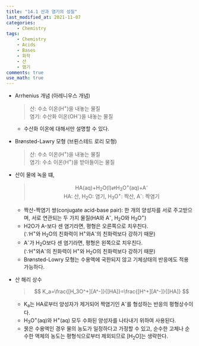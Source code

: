 ```yaml
---
title: "14.1 산과 염기의 성질"
last_modified_at: 2021-11-07
categories:
    - Chemistry
tags:
    - Chemistry
    - Acids
    - Bases
    - 화학
    - 산
    - 염기
comments: true
use_math: true
---
```


- Arrhenius 개념 (아레니우스 개념)
    > 산: 수소 이온(H<sup>+</sup>)을 내놓는 물질\
    > 염기: 수산화 이온(OH<sup>-</sup>)을 내놓는 물질
    - 수산화 이온에 대해서만 설명할 수 있다.

- Brønsted-Lawry 모형 (브뢴스테드 로리 모형)
    > 산: 수소 이온(H<sup>+</sup>)을 내놓는 물질\
    > 염기: 수소 이온(H<sup>+</sup>)을 받아들이는 물질
- 산이 물에 녹을 떄,
    ><center>HA(aq)+H<sub>2</sub>O(l)⇄H<sub>3</sub>O<sup>+</sup>(aq)+A<sup>-</sup></center>
    ><center> HA: 산, H<sub>2</sub>O: 염기, H<sub>3</sub>O<sup>+</sup>: 짝산, A<sup>-</sup>: 짝염기 </center>
    - 짝산-짝염기 쌍(conjugate acid-base pair): 한 개의 양성자를 서로 주고받으며, 서로 연관되는 두 가지 물질(HA와 A<sup>-</sup>, H<sub>2</sub>O와 H<sub>3</sub>O<sup>+</sup>)
    - H2O가 A-보다 센 염기라면, 평형은 오른쪽으로 치우친다.\
	(∵H<sup>+</sup>와 H<sub>2</sub>O의 친화력이 H<sup>+</sup>와A<sup>-</sup>의 친화력보다 강하기 때문)
	- A<sup>-</sup>가 H<sub>2</sub>O보다 센 염기라면, 평형은 왼쪽으로 치우친다.\
	(∵H<sup>+</sup>와A<sup>-</sup>의 친화력이 H<sup>+</sup>와 H<sub>2</sub>O의 친화력보다 강하기 때문)
	- Brønsted-Lowry 모형는 수용액에 국한되지 않고 기체상태의 반응에도 적용 가능하다.

- 산 해리 상수
    > $$ K_a=\frac{[H_3O^+][A^-]}{[HA]}=\frac{[H^+][A^-]}{[HA]} $$
    - K<sub>a</sub>는 HA로부터 양성자가 제거되어 짝염기인 A<sup>-</sup>를 형성하는 반응의 평형상수이다.
	- H<sub>3</sub>O<sup>+</sup>(aq)와 H<sup>+</sup>(aq) 모두 수화된 양성자를 나타내기 위하여 사용된다.
	- 묽은 수용액인 경우 물의 농도가 일정하다고 가정할 수 있고, 순수한 고체나 순수한 액체의 농도는 평형식으로부터 제외되므로 [H<sub>2</sub>O]는 생략한다.
